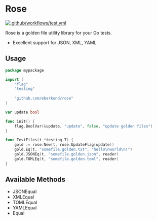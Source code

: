 # Rose 

[![.github/workflows/test.yml](https://github.com/eberkund/rose/actions/workflows/test.yml/badge.svg)](https://github.com/eberkund/rose/actions/workflows/test.yml)

Rose is a golden file utility library for your Go tests.

- Excellent support for JSON, XML, YAML


## Usage

```go
package mypackage

import (
	"flag"
	"testing"
	
    "github.com/eberkund/rose"
)

var update bool

func init() {
	flag.BoolVar(&update, "update", false, "update golden files")
}

func TestFiles(t *testing.T) {
	gold := rose.New(t, rose.UpdateFlag(update))
	gold.Eq(t, "somefile.golden.txt", "hello\nworld\n!")
	gold.JSONEq(t, "somefile.golden.json", reader)
	gold.TOMLEq(t, "somefile.golden.toml", reader)
}

```


## Available Methods

- JSONEqual
- XMLEqual
- TOMLEqual
- YAMLEqual
- Equal
